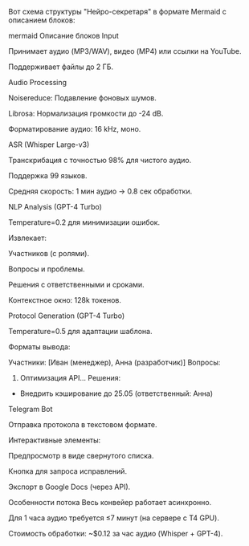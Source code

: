 Вот схема структуры "Нейро-секретаря" в формате Mermaid с описанием блоков:

mermaid
Описание блоков
Input

Принимает аудио (MP3/WAV), видео (MP4) или ссылки на YouTube.

Поддерживает файлы до 2 ГБ.

Audio Processing

Noisereduce: Подавление фоновых шумов.

Librosa: Нормализация громкости до -24 dB.

Форматирование аудио: 16 kHz, моно.

ASR (Whisper Large-v3)

Транскрибация с точностью 98% для чистого аудио.

Поддержка 99 языков.

Средняя скорость: 1 мин аудио → 0.8 сек обработки.

NLP Analysis (GPT-4 Turbo)

Temperature=0.2 для минимизации ошибок.

Извлекает:

Участников (с ролями).

Вопросы и проблемы.

Решения с ответственными и сроками.

Контекстное окно: 128k токенов.

Protocol Generation (GPT-4 Turbo)

Temperature=0.5 для адаптации шаблона.

Форматы вывода:

Участники: [Иван (менеджер), Анна (разработчик)]
Вопросы:
1. Оптимизация API...
Решения:
- Внедрить кэширование до 25.05 (ответственный: Анна)

Telegram Bot

Отправка протокола в текстовом формате.

Интерактивные элементы:

Предпросмотр в виде свернутого списка.

Кнопка для запроса исправлений.

Экспорт в Google Docs (через API).

Особенности потока
Весь конвейер работает асинхронно.

Для 1 часа аудио требуется ≤7 минут (на сервере с T4 GPU).

Стоимость обработки: ~$0.12 за час аудио (Whisper + GPT-4).


